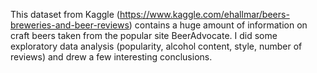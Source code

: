 This dataset from Kaggle (https://www.kaggle.com/ehallmar/beers-breweries-and-beer-reviews) contains a huge amount of information on craft beers taken from the popular 
site BeerAdvocate. I did some exploratory data analysis (popularity, alcohol content, style, number of reviews) and drew a few interesting conclusions. 

